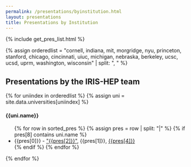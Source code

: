 ```yaml
---
permalink: /presentations/byinstitution.html
layout: presentations
title: Presentations by Institution
---
```


{% include get_pres_list.html %}

<!--
  0     1       2      3       4          5           6          7            8
date | name | title | url | meeting | meetingurl | project | focus_area | institution
-->

{% assign orderedlist = "cornell, indiana, mit, morgridge, nyu, princeton, stanford, chicago, cincinnati, uiuc, michigan, nebraska, berkeley, ucsc, ucsd, uprm, washington, wisconsin" | split: ", " %}

<h2>Presentations by the IRIS-HEP team</h2>

{% for uniindex in orderedlist %}
  {% assign uni = site.data.universities[uniindex] %}
<h4>{{uni.name}}</h4>
<ul>
  {% for row in sorted_pres %}
    {% assign pres = row | split: "|" %}
    {% if pres[8] contains uni.name %}
<li> {{pres[0]}} - <a href="{{pres[3]}}">"{{pres[2]}}"</a>, {{pres[1]}}, <a href="{{pres[5]}}">{{pres[4]}}</a></li>
    {% endif %}
  {% endfor %}
</ul>

{% endfor %}
